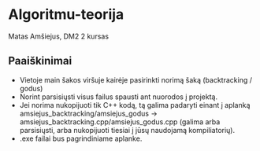 # Algoritmu-teorija
Matas Amšiejus, DM2 2 kursas
## Paaiškinimai
* Vietoje main šakos viršuje kairėje pasirinkti norimą šaką (backtracking / godus)
* Norint parsisiųsti visus failus spausti ant nuorodos į projektą.
* Jei norima nukopijuoti tik C++ kodą, tą galima padaryti einant į aplanką amsiejus_backtracking/amsiejus_godus -> amsiejus_backtracking.cpp/amsiejus_godus.cpp (galima arba parsisiųsti, arba nukopijuoti tiesiai į jūsų naudojamą kompiliatorių).
* .exe failai bus pagrindiniame aplanke.
